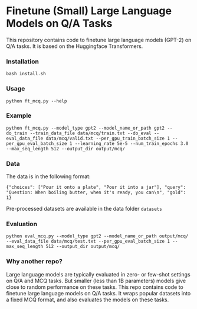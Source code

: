 # Finetune (Small) Large Language Models on Q/A Tasks

This repository contains code to finetune large language models (GPT-2) on Q/A tasks. It is based on the Huggingface Transformers.

### Installation

``bash install.sh``

### Usage

``python ft_mcq.py --help``

### Example

``python ft_mcq.py --model_type gpt2 --model_name_or_path gpt2 --do_train --train_data_file data/mcq/train.txt --do_eval --eval_data_file data/mcq/valid.txt --per_gpu_train_batch_size 1 --per_gpu_eval_batch_size 1 --learning_rate 5e-5 --num_train_epochs 3.0 --max_seq_length 512 --output_dir output/mcq/``

### Data

The data is in the following format:

``{"choices": ["Pour it onto a plate", "Pour it into a jar"], "query": "Question: When boiling butter, when it's ready, you can\n", "gold": 1}``

Pre-processed datasets are available in the data folder `datasets`


### Evaluation

``python eval_mcq.py --model_type gpt2 --model_name_or_path output/mcq/ --eval_data_file data/mcq/test.txt --per_gpu_eval_batch_size 1 --max_seq_length 512 --output_dir output/mcq/``

### Why another repo?

Large language models are typically evaluated in zero- or few-shot settings on Q/A and MCQ tasks. But smaller (less than 1B parameters) models give close to random performance on these tasks. This repo contains code to finetune large language models on Q/A tasks. It wraps popular datasets into a fixed MCQ format, and also evaluates the models on these tasks.
